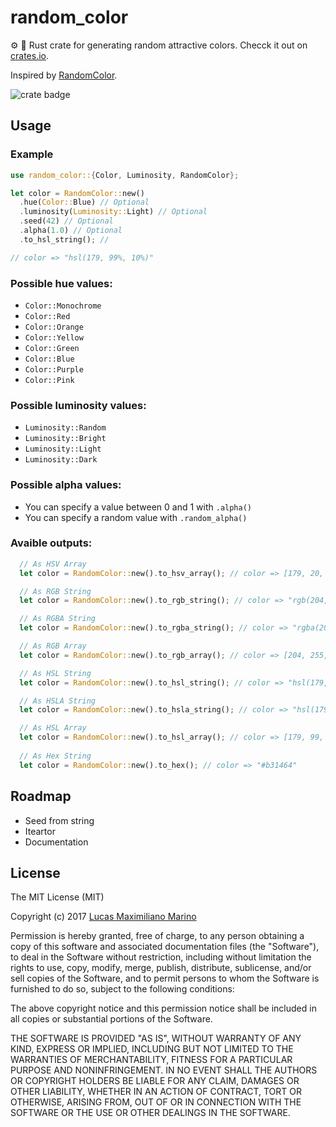 # random_color
:gear: :art: Rust crate for generating random attractive colors. Checck it out on [crates.io](https://crates.io/crates/random_color).

Inspired by [RandomColor](https://github.com/davidmerfield/randomColor).

![crate badge](https://img.shields.io/crates/v/random_color.svg)
## Usage 

### Example

```rust
use random_color::{Color, Luminosity, RandomColor};

let color = RandomColor::new()
  .hue(Color::Blue) // Optional
  .luminosity(Luminosity::Light) // Optional
  .seed(42) // Optional
  .alpha(1.0) // Optional
  .to_hsl_string(); // 

// color => "hsl(179, 99%, 10%)"
```

### Possible hue values: 
  + `Color::Monochrome`
  + `Color::Red`
  + `Color::Orange`
  + `Color::Yellow`
  + `Color::Green`
  + `Color::Blue`
  + `Color::Purple`
  + `Color::Pink`

### Possible luminosity values: 
  + `Luminosity::Random`
  + `Luminosity::Bright`
  + `Luminosity::Light`
  + `Luminosity::Dark`

### Possible alpha values:
  + You can specify a value between 0 and 1 with `.alpha()`
  + You can specify a random value with `.random_alpha()`
  
### Avaible outputs:
```rust
  // As HSV Array
  let color = RandomColor::new().to_hsv_array(); // color => [179, 20, 100]

  // As RGB String
  let color = RandomColor::new().to_rgb_string(); // color => "rgb(204, 255, 254)"

  // As RGBA String
  let color = RandomColor::new().to_rgba_string(); // color => "rgba(204, 255, 254, 1)"

  // As RGB Array
  let color = RandomColor::new().to_rgb_array(); // color => [204, 255, 254]

  // As HSL String
  let color = RandomColor::new().to_hsl_string(); // color => "hsl(179, 99%, 10%)"

  // As HSLA String
  let color = RandomColor::new().to_hsla_string(); // color => "hsl(179, 99%, 10%, 1)"

  // As HSL Array
  let color = RandomColor::new().to_hsl_array(); // color => [179, 99, 10]
  
  // As Hex String
  let color = RandomColor::new().to_hex(); // color => "#b31464"
```
## Roadmap

+ Seed from string
+ Iteartor
+ Documentation

## License

The MIT License (MIT)

Copyright (c) 2017 <a href="http://lucasmarino.me">Lucas Maximiliano Marino</a>

Permission is hereby granted, free of charge, to any person obtaining a copy
of this software and associated documentation files (the "Software"), to deal
in the Software without restriction, including without limitation the rights
to use, copy, modify, merge, publish, distribute, sublicense, and/or sell
copies of the Software, and to permit persons to whom the Software is
furnished to do so, subject to the following conditions:

The above copyright notice and this permission notice shall be included in all
copies or substantial portions of the Software.

THE SOFTWARE IS PROVIDED "AS IS", WITHOUT WARRANTY OF ANY KIND, EXPRESS OR
IMPLIED, INCLUDING BUT NOT LIMITED TO THE WARRANTIES OF MERCHANTABILITY,
FITNESS FOR A PARTICULAR PURPOSE AND NONINFRINGEMENT. IN NO EVENT SHALL THE
AUTHORS OR COPYRIGHT HOLDERS BE LIABLE FOR ANY CLAIM, DAMAGES OR OTHER
LIABILITY, WHETHER IN AN ACTION OF CONTRACT, TORT OR OTHERWISE, ARISING FROM,
OUT OF OR IN CONNECTION WITH THE SOFTWARE OR THE USE OR OTHER DEALINGS IN THE
SOFTWARE.
